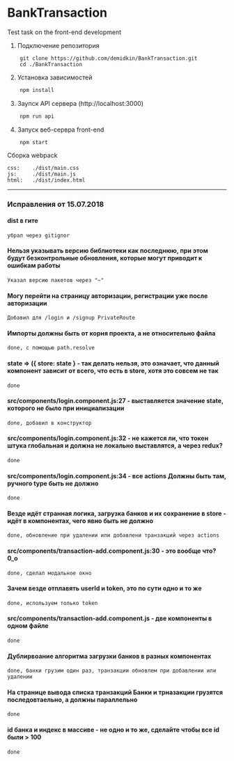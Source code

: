 # BankTransaction
Test task on the front-end development

1. Подключение репозитория  

```git
    git clone https://github.com/demidkin/BankTransaction.git
    cd ./BankTransaction
```

2. Установка зависимостей

```cmd
    npm install
```

3. Заупск API сервера (http://localhost:3000)

```cmd
    npm run api
```    

4. Запуск веб-сервра front-end

```npm
    npm start
``` 

Сборка webpack

    css:    ./dist/main.css
    js:     ./dist/main.js
    html:   ./dist/index.html

-------------------------------------------
### Исправления от 15.07.2018 

#### dist в гите
    
    убрал через gitignor

#### Нельзя указывать версию библиотеки как последнюю, при этом будут безконтрольные обновления, которые могут приводит к ошибкам работы
    
    Указал версию пакетов через "~"

#### Могу перейти на страницу авторизации, регистрации уже после авторизации
    
    Добавил для /login и /signup PrivateRoute

#### Импорты должны быть от корня проекта, а не относительно файла
    
    done, с помощью path.resolve

####  state => ({ store: state } - так делать нельзя, это означает, что данный компонент зависит от всего, что есть в store, хотя это совсем не так
    
    done

#### src/components/login.component.js:27 - выставляется значение state, которого не было при инициализации

    done, добавил в конструктор

#### src/components/login.component.js:32 - не кажется ли, что токен штука глобальная и должна не локально выставлятся, а через redux?

    done

#### src/components/login.component.js:34 - все actions Должны быть там, ручного type быть не должно

    done

#### Везде идёт странная логика, загрузка банков и их сохранение в store - идёт в компонентах, чего явно быть не должно

    done, обновление при удалении или добавлени транзакций через actions

#### src/components/transaction-add.component.js:30 - это вообще что? 0_о

    done, сделал модальное окно

#### Зачем везде отплавять userId и token, это по сути одно и то же

    done, используем только token

#### src/components/transaction-add.component.js - две компоненты в одном файле

    done

#### Дублирвоание алгоритма загрузки банков в разных компонентах

    done, банки грузим один раз, транзакции обновлем при добавлении или удалении

#### На странице вывода списка транзакций Банки и трназакции грузятся последовтаельно, а должны параллельно

    done

#### id банка и индекс в массиве - не одно и то же, сделайте чтобы все id были > 100

    done
